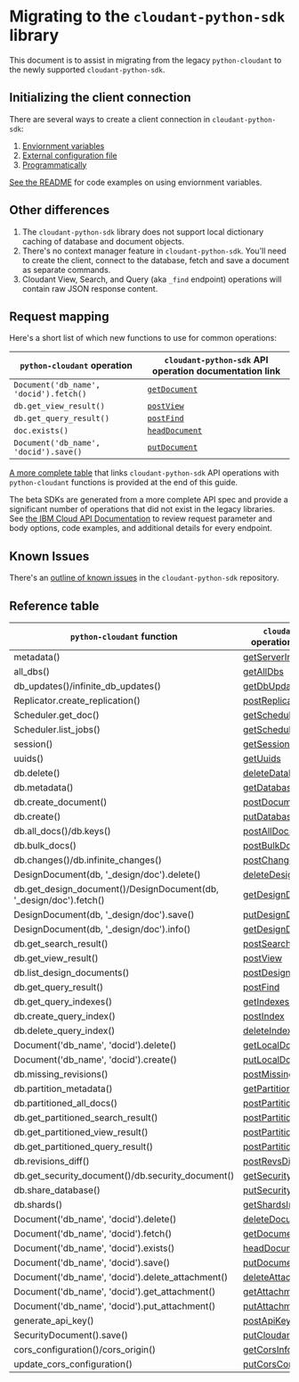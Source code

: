 # Migrating to the `cloudant-python-sdk` library 
This document is to assist in migrating from the legacy `python-cloudant` to the newly supported `cloudant-python-sdk`.

## Initializing the client connection
There are several ways to create a client connection in `cloudant-python-sdk`:
1. [Enviornment variables](https://github.com/IBM/cloudant-python-sdk#authenticate-with-environment-variables)
2. [External configuration file](https://github.com/IBM/cloudant-python-sdk#authenticate-with-external-configuration)
3. [Programmatically](https://github.com/IBM/cloudant-python-sdk#authenticate-programmatically)

[See the README](https://github.com/IBM/cloudant-python-sdk#1-retrieve-information-from-an-existing-database) for code examples on using enviornment variables.

## Other differences
1. The `cloudant-python-sdk` library does not support local dictionary caching of database and document objects.
1. There's no context manager feature in `cloudant-python-sdk`.  You'll need to create the client, connect to the database, fetch and save a document as separate commands.
1. Cloudant View, Search, and Query (aka `_find` endpoint) operations will contain raw JSON response content.  

## Request mapping
Here's a short list of which new functions to use for common operations:

| `python-cloudant` operation           | `cloudant-python-sdk` API operation documentation link |
|---------------------------------------|---------------------------------|
|`Document('db_name', 'docid').fetch()` |[`getDocument`](https://cloud.ibm.com/apidocs/cloudant?code=python#getdocument)|
|`db.get_view_result()`                 |[`postView`](https://cloud.ibm.com/apidocs/cloudant?code=python#postview)|
|`db.get_query_result()`                |[`postFind`](https://cloud.ibm.com/apidocs/cloudant?code=python#postfind)|
| `doc.exists()`                        |[`headDocument`](https://cloud.ibm.com/apidocs/cloudant?code=python#headdocument)|
|`Document('db_name', 'docid').save()`  |[`putDocument`](https://cloud.ibm.com/apidocs/cloudant?code=python#putdocument)|


[A more complete table](#reference-table) that links `cloudant-python-sdk` API operations with `python-cloudant` functions is provided at the end of this guide.

The beta SDKs are generated from a more complete API spec and provide a significant number of operations that did not exist in the legacy libraries. See [the IBM Cloud API Documentation](https://cloud.ibm.com/apidocs/cloudant) to review request parameter and body options, code examples, and additional details for every endpoint.

## Known Issues
There's an [outline of known issues](https://github.com/IBM/cloudant-python-sdk/blob/master/KNOWN_ISSUES.md) in the `cloudant-python-sdk` repository.

## Reference table
| `python-cloudant` function | `cloudant-python-sdk` API operation documentation link |
|-----------------|---------------------|
|metadata()|[getServerInformation](https://cloud.ibm.com/apidocs/cloudant?code=python#getserverinformation)|
|all_dbs()|[getAllDbs](https://cloud.ibm.com/apidocs/cloudant?code=python#getalldbs)|
|db_updates()/infinite_db_updates()|[getDbUpdates](https://cloud.ibm.com/apidocs/cloudant?code=python#getdbupdates)|
|Replicator.create_replication()|[postReplicate](https://cloud.ibm.com/apidocs/cloudant?code=python#postreplicate)|
|Scheduler.get_doc()|[getSchedulerDocument](https://cloud.ibm.com/apidocs/cloudant?code=python#getschedulerdocument)|
|Scheduler.list_jobs()|[getSchedulerJobs](https://cloud.ibm.com/apidocs/cloudant?code=python#getschedulerjobs)|
|session()|[getSessionInformation](https://cloud.ibm.com/apidocs/cloudant?code=python#getsessioninformation)|
|uuids()|[getUuids](https://cloud.ibm.com/apidocs/cloudant?code=python#getuuids)|
|db.delete()|[deleteDatabase](https://cloud.ibm.com/apidocs/cloudant?code=python#deletedatabase)|
|db.metadata()|[getDatabaseInformation](https://cloud.ibm.com/apidocs/cloudant?code=python#getdatabaseinformation)|
|db.create_document()|[postDocument](https://cloud.ibm.com/apidocs/cloudant?code=python#postdocument)|
|db.create()|[putDatabase](https://cloud.ibm.com/apidocs/cloudant?code=python#putdatabase)|
|db.all_docs()/db.keys()|[postAllDocs](https://cloud.ibm.com/apidocs/cloudant?code=python#postalldocs)|
|db.bulk_docs()|[postBulkDocs](https://cloud.ibm.com/apidocs/cloudant?code=python#postbulkdocs)|
|db.changes()/db.infinite_changes()|[postChanges](https://cloud.ibm.com/apidocs/cloudant?code=python#postchanges)|
|DesignDocument(db, '_design/doc').delete()|[deleteDesignDocument](https://cloud.ibm.com/apidocs/cloudant?code=python#deletedesigndocument)|
|db.get_design_document()/DesignDocument(db, '_design/doc').fetch()|[getDesignDocument](https://cloud.ibm.com/apidocs/cloudant?code=python#getdesigndocument)|
|DesignDocument(db, '_design/doc').save()|[putDesignDocument](https://cloud.ibm.com/apidocs/cloudant?code=python#putdesigndocument)|
|DesignDocument(db, '_design/doc').info()|[getDesignDocumentInformation](https://cloud.ibm.com/apidocs/cloudant?code=python#getdesigndocumentinformation)|
|db.get_search_result()|[postSearch](https://cloud.ibm.com/apidocs/cloudant?code=python#postsearch)|
|db.get_view_result()|[postView](https://cloud.ibm.com/apidocs/cloudant?code=python#postview)|
|db.list_design_documents()|[postDesignDocs](https://cloud.ibm.com/apidocs/cloudant?code=python#postdesigndocs)|
|db.get_query_result()|[postFind](https://cloud.ibm.com/apidocs/cloudant?code=python#postfind)|
|db.get_query_indexes()|[getIndexesInformation](https://cloud.ibm.com/apidocs/cloudant?code=python#getindexesinformation)|
|db.create_query_index()|[postIndex](https://cloud.ibm.com/apidocs/cloudant?code=python#postindex)|
|db.delete_query_index()|[deleteIndex](https://cloud.ibm.com/apidocs/cloudant?code=python#deleteindex)|
|Document('db_name', 'docid').delete()|[getLocalDocument](https://cloud.ibm.com/apidocs/cloudant?code=python#getlocaldocument)|
|Document('db_name', 'docid').create()|[putLocalDocument](https://cloud.ibm.com/apidocs/cloudant?code=python#putlocaldocument)|
|db.missing_revisions()|[postMissingRevs](https://cloud.ibm.com/apidocs/cloudant?code=python#postmissingrevs)|
|db.partition_metadata()|[getPartitionInformation](https://cloud.ibm.com/apidocs/cloudant?code=python#getpartitioninformation)|
|db.partitioned_all_docs()|[postPartitionAllDocs](https://cloud.ibm.com/apidocs/cloudant?code=python#postpartitionalldocs)|
|db.get_partitioned_search_result()|[postPartitionSearch](https://cloud.ibm.com/apidocs/cloudant?code=python#postpartitionsearch)|
|db.get_partitioned_view_result()|[postPartitionView](https://cloud.ibm.com/apidocs/cloudant?code=python#postpartitionview)|
|db.get_partitioned_query_result()|[postPartitionFind](https://cloud.ibm.com/apidocs/cloudant?code=python#postpartitionfind)|
|db.revisions_diff()|[postRevsDiff](https://cloud.ibm.com/apidocs/cloudant?code=python#postrevsdiff)|
|db.get_security_document()/db.security_document()|[getSecurity](https://cloud.ibm.com/apidocs/cloudant?code=python#getsecurity)|
|db.share_database()|[putSecurity](https://cloud.ibm.com/apidocs/cloudant?code=python#putsecurity)|
|db.shards()|[getShardsInformation](https://cloud.ibm.com/apidocs/cloudant?code=python#getshardsinformation)|
|Document('db_name', 'docid').delete()|[deleteDocument](https://cloud.ibm.com/apidocs/cloudant?code=python#deletedocument)|
|Document('db_name', 'docid').fetch()|[getDocument](https://cloud.ibm.com/apidocs/cloudant?code=python#getdocument)|
|Document('db_name', 'docid').exists()|[headDocument](https://cloud.ibm.com/apidocs/cloudant?code=python#headdocument)|
|Document('db_name', 'docid').save()|[putDocument](https://cloud.ibm.com/apidocs/cloudant?code=python#putdocument)|
|Document('db_name', 'docid').delete_attachment()|[deleteAttachment](https://cloud.ibm.com/apidocs/cloudant?code=python#deleteattachment)|
|Document('db_name', 'docid').get_attachment()|[getAttachment](https://cloud.ibm.com/apidocs/cloudant?code=python#getattachment)|
|Document('db_name', 'docid').put_attachment()|[putAttachment](https://cloud.ibm.com/apidocs/cloudant?code=python#putattachment)|
|generate_api_key()|[postApiKeys](https://cloud.ibm.com/apidocs/cloudant?code=python#postapikeys)|
|SecurityDocument().save()|[putCloudantSecurityConfiguration](https://cloud.ibm.com/apidocs/cloudant?code=python#putcloudantsecurityconfiguration)|
|cors_configuration()/cors_origin()|[getCorsInformation](https://cloud.ibm.com/apidocs/cloudant?code=python#getcorsinformation)|
|update_cors_configuration()|[putCorsConfiguration](https://cloud.ibm.com/apidocs/cloudant?code=python#putcorsconfiguration)|
